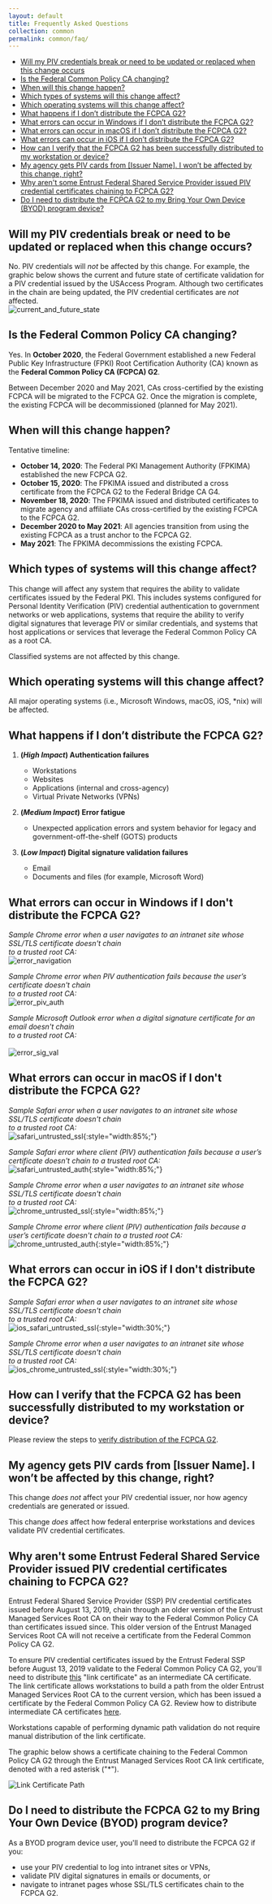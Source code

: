 ```yaml
---
layout: default 
title: Frequently Asked Questions
collection: common
permalink: common/faq/
---
```

 
 
- [Will my PIV credentials break or need to be updated or replaced when this change occurs](#will-my-piv-credentials-break-or-need-to-be-updated-or-replaced-when-this-change-occurs)
- [Is the Federal Common Policy CA changing?](#is-the-federal-common-policy-ca-changing)
- [When will this change happen?](#when-will-this-change-happen)
- [Which types of systems will this change affect?](#which-types-of-systems-will-this-change-affect)
- [Which operating systems will this change affect?](#which-operating-systems-will-this-change-affect)
- [What happens if I don’t distribute the FCPCA G2?](#what-happens-if-i-dont-distribute-the-fcpca-g2)
- [What errors can occur in Windows if I don’t distribute the FCPCA G2?](#what-errors-can-occur-in-windows-if-i-dont-distribute-the-fcpca-g2)
- [What errors can occur in macOS if I don’t distribute the FCPCA G2?](#what-errors-can-occur-in-macos-if-i-dont-distribute-the-fcpca-g2)
- [What errors can occur in iOS if I don’t distribute the FCPCA G2?](#what-errors-can-occur-in-ios-if-i-dont-distribute-the-fcpca-g2)
- [How can I verify that the FCPCA G2 has been successfully distributed to my workstation or device?](#how-can-i-verify-that-the-fcpca-g2-has-been-successfully-distributed-to-my-workstation-or-device)
- [My agency gets PIV cards from [Issuer Name]. I won’t be affected by this change, right?](#do-i-need-to-distribute-the-fcpca-g2-to-my-bring-your-own-device-byod-program-device)
- [Why aren't some Entrust Federal Shared Service Provider issued PIV credential certificates chaining to FCPCA G2?](#why-arent-some-entrust-federal-shared-service-provider-issued-piv-credential-certificates-chaining-to-fcpca-g2)
- [Do I need to distribute the FCPCA G2 to my Bring Your Own Device (BYOD) program device?](#do-i-need-to-distribute-the-fcpca-g2-to-my-bring-your-own-device-byod-program-device)
 
 
## Will my PIV credentials break or need to be updated or replaced when this change occurs?

No. PIV credentials will *not* be affected by this change.  For example, the graphic below shows the current and future state of certificate validation for a PIV credential issued by the USAccess Program.  Although two certificates in the chain are being updated, the PIV credential certificates are *not* affected. 
<br>
![current_and_future_state]({{site.baseurl}}/img/FCPCA_G2_Transition.jpg) 

## Is the Federal Common Policy CA changing?

Yes. In **October 2020**, the Federal Government established a new Federal Public Key Infrastructure (FPKI) Root Certification Authority (CA) known as the **Federal Common Policy CA (FCPCA) G2**. 

Between December 2020 and May 2021, CAs cross-certified by the existing FCPCA will be migrated to the FCPCA G2. Once the migration is complete, the existing FCPCA will be decommissioned (planned for May 2021). 

## When will this change happen?

Tentative timeline:
- **October 14, 2020**: The Federal PKI Management Authority (FPKIMA) established the new FCPCA G2.
- **October 15, 2020**: The FPKIMA issued and distributed a cross certificate from the FCPCA G2 to the Federal Bridge CA G4.
- **November 18, 2020**: The FPKIMA issued and distributed certificates to migrate agency and affiliate CAs cross-certified by the existing FCPCA to the FCPCA G2.
- **December 2020 to May 2021**: All agencies transition from using the existing FCPCA as a trust anchor to the FCPCA G2.
- **May 2021**: The FPKIMA decommissions the existing FCPCA.

## Which types of systems will this change affect?

This change will affect any system that requires the ability to validate certificates issued by the Federal PKI.  This includes systems configured for Personal Identity Verification (PIV) credential authentication to government networks or web applications, systems that require the ability to verify digital signatures that leverage PIV or similar credentials, and systems that host applications or services that leverage the Federal Common Policy CA as a root CA.

Classified systems are not affected by this change.

## Which operating systems will this change affect?

All major operating systems (i.e., Microsoft Windows, macOS, iOS, *nix) will be affected.

## What happens if I don’t distribute the FCPCA G2?

1. **(*High Impact*) Authentication failures**
	- Workstations 
	- Websites  
	- Applications (internal and cross-agency)
	- Virtual Private Networks (VPNs)

2. **(*Medium Impact*) Error fatigue**
	- Unexpected application errors and system behavior for legacy and government-off-the-shelf (GOTS) products

3. **(*Low Impact*) Digital signature validation failures**
	- Email
	- Documents and files (for example, Microsoft Word)

## What errors can occur in Windows if I don't distribute the FCPCA G2?

*Sample Chrome error when a user navigates to an intranet site whose SSL/TLS certificate doesn't chain<br>to a trusted root CA:*
     <br>
     ![error_navigation]({{site.baseurl}}/img/error_navigation.png)

*Sample Chrome error when PIV authentication fails because the user’s certificate doesn't chain<br>to a trusted root CA:*
     <br>
     ![error_piv_auth]({{site.baseurl}}/img/error_piv_auth.png)

*Sample Microsoft Outlook error when a digital signature certificate for an email doesn't chain<br>to a trusted root CA:*
     <br>
     <br>
     ![error_sig_val]({{site.baseurl}}/img/error_sig_val.png)
	 
## What errors can occur in macOS if I don't distribute the FCPCA G2?

*Sample Safari error when a user navigates to an intranet site whose SSL/TLS certificate doesn't chain<br>to a trusted root CA:*
     <br>
     ![safari_untrusted_ssl]({{site.baseurl}}/img/safari_untrusted_ssl.png){:style="width:85%;"}
    
*Sample Safari error where client (PIV) authentication fails because a user’s certificate doesn't chain to a trusted root CA:*
     <br>
     ![safari_untrusted_auth]({{site.baseurl}}/img/safari_untrusted_auth.png){:style="width:85%;"}
   
*Sample Chrome error when a user navigates to an intranet site whose SSL/TLS certificate doesn't chain<br>to a trusted root CA:*
     <br>
     ![chrome_untrusted_ssl]({{site.baseurl}}/img/chrome_untrusted_ssl.png){:style="width:85%;"}

*Sample Chrome error where client (PIV) authentication fails because a user’s certificate doesn't chain to a trusted root CA:*
     <br>
     ![chrome_untrusted_auth]({{site.baseurl}}/img/chrome_untrusted_auth.png){:style="width:85%;"}

## What errors can occur in iOS if I don't distribute the FCPCA G2?

*Sample Safari error when a user navigates to an intranet site whose SSL/TLS certificate doesn't chain<br>to a trusted root CA:*
     <br>
     ![ios_safari_untrusted_ssl]({{site.baseurl}}/img/ios_safari_untrusted_ssl.png){:style="width:30%;"}

*Sample Chrome error when a user navigates to an intranet site whose SSL/TLS certificate doesn't chain<br>to a trusted root CA:*
     <br>
     ![ios_chrome_untrusted_ssl]({{site.baseurl}}/img/ios_chrome_untrusted_ssl.png){:style="width:30%;"}

## How can I verify that the FCPCA G2 has been successfully distributed to my workstation or device?

Please review the steps to [verify distribution of the FCPCA G2]({{site.baseurl}}/common/verify-os-distribution/).

## My agency gets PIV cards from [Issuer Name]. I won’t be affected by this change, right?

This change *does not* affect your PIV credential issuer, nor how agency credentials are generated or issued.

This change *does* affect how federal enterprise workstations and devices validate PIV credential certificates.  

## Why aren't some Entrust Federal Shared Service Provider issued PIV credential certificates chaining to FCPCA G2?

Entrust Federal Shared Service Provider (SSP) PIV credential certificates issued before August 13, 2019, chain through an older version of the Entrust Managed Services Root CA on their way to the Federal Common Policy CA than certificates issued since.  This older version of the Entrust Managed Services Root CA will not receive a certificate from the Federal Common Policy CA G2.

To ensure PIV credential certificates issued by the Entrust Federal SSP before August 13, 2019 validate to the Federal Common Policy CA G2, you'll need to distribute [this](../../certs/Entrust_Managed_Services_Root_CA_Link.cer) "link certificate" as an intermediate CA certificate.  The link certificate allows workstations to build a path from the older Entrust Managed Services Root CA to the current version, which has been issued a certificate by the Federal Common Policy CA G2.  Review how to distribute intermediate CA certificates [here]({{site.baseurl}}/common/certificates/).

Workstations capable of performing dynamic path validation do not require manual distribution of the link certificate.

The graphic below shows a certificate chaining to the Federal Common Policy CA G2 through the Entrust Managed Services Root CA link certificate, denoted with a red asterisk ("*").

![Link Certificate Path]({{site.baseurl}}/img/link-cert-path.png) 

## Do I need to distribute the FCPCA G2 to my Bring Your Own Device (BYOD) program device?

As a BYOD program device user, you'll need to distribute the FCPCA G2 if you:
- use your PIV credential to log into intranet sites or VPNs,
- validate PIV digital signatures in emails or documents, or
- navigate to intranet pages whose SSL/TLS certificates chain to the FCPCA G2.
